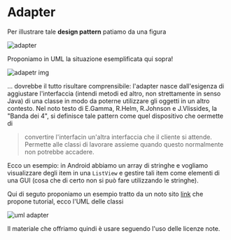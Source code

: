 # Adapter

Per illustrare tale **design pattern** patiamo da una figura

![adapter](https://obsoletedeveloper.files.wordpress.com/2012/09/hf-adapter.jpg)

Proponiamo in UML la situazione esemplificata qui sopra!

![adapetr img](http://www.dofactory.com/images/diagrams/net/adapter.gif)

... dovrebbe il tutto risultare comprensibile: l'adapter nasce dall'esigenza di aggiustare l'interfaccia (intendi metodi ed altro, non strettamente in senso Java) di una classe in modo da poterne utilizzare gli oggetti in un altro contesto. Nel noto testo di E.Gamma, R.Helm, R.Johnson e J.Vlissides, la "Banda dei 4", si definisce tale pattern come quel dispositivo che oermette di

>convertire l'interfacin un'altra interfaccia che il cliente si attende. Permette alle classi di lavorare assieme quando questo normalmente non potrebbe accadere.

Ecco un esempio: in Android abbiamo un array di stringhe e vogliamo visualizzare degli item in una `ListView` e gestire tali item come elementi di una GUI (cosa che di certo non si può fare utilizzando le stringhe).

Qui di seguto proponiamo un esempio tratto da un noto sito [link](https://www.tutorialspoint.com/design_pattern/adapter_pattern.htm) che propone tutorial, ecco l'UML delle classi

![uml adapter](https://www.tutorialspoint.com/design_pattern/images/adapter_pattern_uml_diagram.jpg)

Il materiale che offriamo quindi è usare seguendo l'uso delle licenze note.

